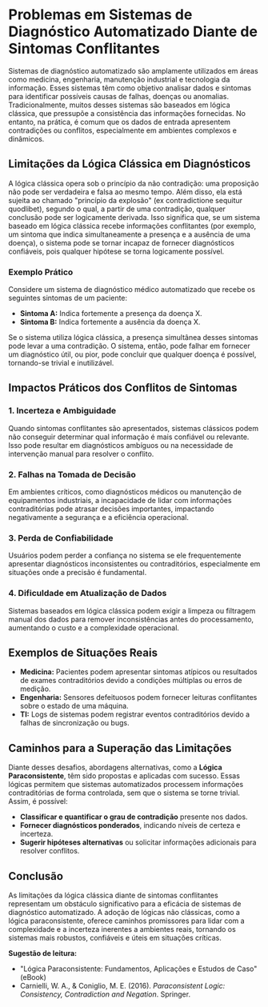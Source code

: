 
# Problemas em Sistemas de Diagnóstico Automatizado Diante de Sintomas Conflitantes

Sistemas de diagnóstico automatizado são amplamente utilizados em áreas como medicina, engenharia, manutenção industrial e tecnologia da informação. Esses sistemas têm como objetivo analisar dados e sintomas para identificar possíveis causas de falhas, doenças ou anomalias. Tradicionalmente, muitos desses sistemas são baseados em lógica clássica, que pressupõe a consistência das informações fornecidas. No entanto, na prática, é comum que os dados de entrada apresentem contradições ou conflitos, especialmente em ambientes complexos e dinâmicos.

## Limitações da Lógica Clássica em Diagnósticos

A lógica clássica opera sob o princípio da não contradição: uma proposição não pode ser verdadeira e falsa ao mesmo tempo. Além disso, ela está sujeita ao chamado "princípio da explosão" (ex contradictione sequitur quodlibet), segundo o qual, a partir de uma contradição, qualquer conclusão pode ser logicamente derivada. Isso significa que, se um sistema baseado em lógica clássica recebe informações conflitantes (por exemplo, um sintoma que indica simultaneamente a presença e a ausência de uma doença), o sistema pode se tornar incapaz de fornecer diagnósticos confiáveis, pois qualquer hipótese se torna logicamente possível.

### Exemplo Prático

Considere um sistema de diagnóstico médico automatizado que recebe os seguintes sintomas de um paciente:

- **Sintoma A:** Indica fortemente a presença da doença X.
- **Sintoma B:** Indica fortemente a ausência da doença X.

Se o sistema utiliza lógica clássica, a presença simultânea desses sintomas pode levar a uma contradição. O sistema, então, pode falhar em fornecer um diagnóstico útil, ou pior, pode concluir que qualquer doença é possível, tornando-se trivial e inutilizável.

## Impactos Práticos dos Conflitos de Sintomas

### 1. **Incerteza e Ambiguidade**
Quando sintomas conflitantes são apresentados, sistemas clássicos podem não conseguir determinar qual informação é mais confiável ou relevante. Isso pode resultar em diagnósticos ambíguos ou na necessidade de intervenção manual para resolver o conflito.

### 2. **Falhas na Tomada de Decisão**
Em ambientes críticos, como diagnósticos médicos ou manutenção de equipamentos industriais, a incapacidade de lidar com informações contraditórias pode atrasar decisões importantes, impactando negativamente a segurança e a eficiência operacional.

### 3. **Perda de Confiabilidade**
Usuários podem perder a confiança no sistema se ele frequentemente apresentar diagnósticos inconsistentes ou contraditórios, especialmente em situações onde a precisão é fundamental.

### 4. **Dificuldade em Atualização de Dados**
Sistemas baseados em lógica clássica podem exigir a limpeza ou filtragem manual dos dados para remover inconsistências antes do processamento, aumentando o custo e a complexidade operacional.

## Exemplos de Situações Reais

- **Medicina:** Pacientes podem apresentar sintomas atípicos ou resultados de exames contraditórios devido a condições múltiplas ou erros de medição.
- **Engenharia:** Sensores defeituosos podem fornecer leituras conflitantes sobre o estado de uma máquina.
- **TI:** Logs de sistemas podem registrar eventos contraditórios devido a falhas de sincronização ou bugs.

## Caminhos para a Superação das Limitações

Diante desses desafios, abordagens alternativas, como a **Lógica Paraconsistente**, têm sido propostas e aplicadas com sucesso. Essas lógicas permitem que sistemas automatizados processem informações contraditórias de forma controlada, sem que o sistema se torne trivial. Assim, é possível:

- **Classificar e quantificar o grau de contradição** presente nos dados.
- **Fornecer diagnósticos ponderados**, indicando níveis de certeza e incerteza.
- **Sugerir hipóteses alternativas** ou solicitar informações adicionais para resolver conflitos.

## Conclusão

As limitações da lógica clássica diante de sintomas conflitantes representam um obstáculo significativo para a eficácia de sistemas de diagnóstico automatizado. A adoção de lógicas não clássicas, como a lógica paraconsistente, oferece caminhos promissores para lidar com a complexidade e a incerteza inerentes a ambientes reais, tornando os sistemas mais robustos, confiáveis e úteis em situações críticas.


**Sugestão de leitura:**  
- "Lógica Paraconsistente: Fundamentos, Aplicações e Estudos de Caso" (eBook)
- Carnielli, W. A., & Coniglio, M. E. (2016). *Paraconsistent Logic: Consistency, Contradiction and Negation*. Springer.

